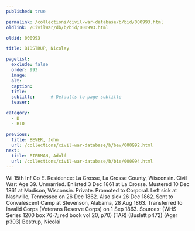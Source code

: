 ```yaml
---
published: true

permalink: /collections/civil-war-database/b/bid/000993.html
oldlink: /CivilWar/db/b/bid/000993.html

oldid: 000993

title: BIDSTRUP, Nicolay

pagelist:
  exclude: false
  order: 993
  image: 
  alt:
  caption:
  title:
  subtitle:      # Defaults to page subtitle
  teaser:

category: 
  - B 
  - BID

previous:
  title: BEVER, John
  url: /collections/civil-war-database/b/bev/000992.html  
next:
  title: BIERMAN, Adolf
  url: /collections/civil-war-database/b/bie/000994.html   
---
```

WI 15th Inf Co E. Residence: La Crosse, La Crosse County, Wisconsin. Civil War: Age 39. Unmarried. Enlisted 3 Dec 1861 at La Crosse. Mustered 10 Dec 1861 at Madison, Wisconsin. Private. Promoted to Corporal. Left sick at Nashville, Tennessee on 26 Dec 1862. Also sick 26 Dec 1862. Sent to Convalescent Camp at Stevenson, Alabama, 28 Aug 1863. Transferred to Invalid Corps (Veterans Reserve Corps) on 1 Sep 1863. Sources: (WHS Series 1200 box 76-7; red book vol 20, p70) (TAR) (Buslett p472) (Ager p303) &#147;Bestrup, Nicolai&#148;